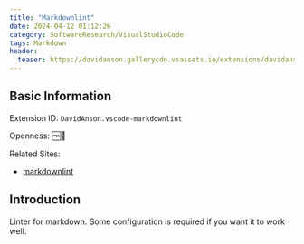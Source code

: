 ```yaml
---
title: "Markdownlint"
date: 2024-04-12 01:12:26
category: SoftwareResearch/VisualStudioCode
tags: Markdown
header:
  teaser: https://davidanson.gallerycdn.vsassets.io/extensions/davidanson/vscode-markdownlint/0.54.0/1706392844379/Microsoft.VisualStudio.Services.Icons.Default
---
```


## Basic Information

Extension ID: `DavidAnson.vscode-markdownlint`

Openness: 🆓📖

Related Sites:

* [markdownlint](https://marketplace.visualstudio.com/items?itemName=DavidAnson.vscode-markdownlint)

## Introduction

Linter for markdown. Some configuration is required if you want it to work well.
